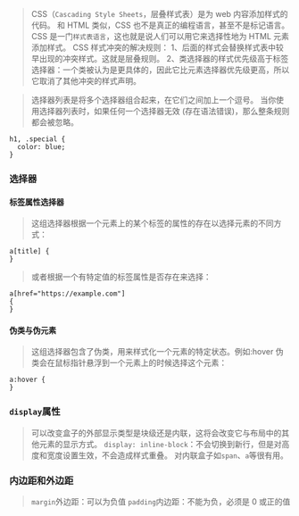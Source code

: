 > CSS（`Cascading Style Sheets`，层叠样式表）是为 web 内容添加样式的代码。
> 和 HTML 类似，CSS 也不是真正的编程语言，甚至不是标记语言。CSS 是一门`样式表语言`，这也就是说人们可以用它来选择性地为 HTML 元素添加样式。
> CSS 样式冲突的解决规则：
> 1、后面的样式会替换样式表中较早出现的冲突样式。这就是层叠规则。
> 2、类选择器的样式优先级高于标签选择器：一个类被认为是更具体的，因此它比元素选择器优先级更高，所以它取消了其他冲突的样式声明。

> 选择器列表是将多个选择器组合起来，在它们之间加上一个逗号。
> 当你使用选择器列表时，如果任何一个选择器无效 (存在语法错误)，那么整条规则都会被忽略。

```
h1, .special {
  color: blue;
}

```

### 选择器

#### 标签属性选择器

> 这组选择器根据一个元素上的某个标签的属性的存在以选择元素的不同方式：

```
a[title] {
}
```

> 或者根据一个有特定值的标签属性是否存在来选择：

```
a[href="https://example.com"]
{
}
```

#### 伪类与伪元素

> 这组选择器包含了伪类，用来样式化一个元素的特定状态。例如:hover 伪类会在鼠标指针悬浮到一个元素上的时候选择这个元素：

```
a:hover {
}
```

### `display`属性

> 可以改变盒子的外部显示类型是块级还是内联，这将会改变它与布局中的其他元素的显示方式。
> `display: inline-block`：不会切换到新行，但是对高度和宽度设置生效，不会造成样式重叠。
> 对内联盒子如`span`、`a`等很有用。

### 内边距和外边距

> `margin`外边距：可以为负值
> `padding`内边距：不能为负，必须是 0 或正的值
